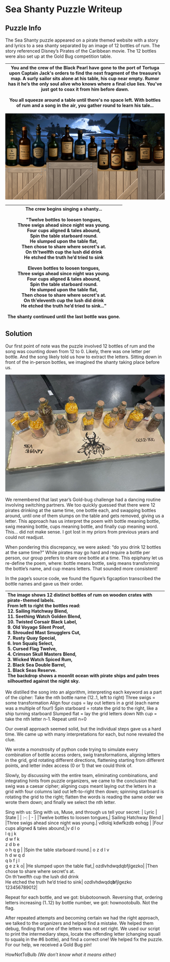 # Sea Shanty Puzzle Writeup

## Puzzle Info

The Sea Shanty puzzle appeared on a pirate themed website with a story and lyrics to a sea shanty separated by an image of 12 bottles of rum. The story referenced Disney’s Pirates of the Caribbean movie. The 12 bottles were also set up at the Gold Bug competition table.

| You and the crew of the Black Pearl have gone to the port of Tortuga upon Captain Jack's orders to find the next fragment of the treasure’s map. A surly sailor sits alone at his table, his cup near empty. Rumor has it he’s the only soul alive who knows where a final clue lies. You've just got to coax it from him before dawn.<br/><br/>You all squeeze around a table until there's no space left. With bottles of rum and a song in the air, you gather round to learn his tale... |
| :------------------------------------------------------------------------------------------------------------------------------------------------------------------------------------------------------------------------------------------------------------------------------------------------------------------------------------------------------------------------------------------------------------------------------------------------------------------------------------------: |

![12 bottles of rum lined up in an AI generated image](assets/ssy-1.png)

| The crew begins singing a shanty...<br/> <br/>"Twelve bottles to loosen tongues,<br/>Three swigs ahead since night was young.<br/>Four cups aligned & tales abound,<br/>Spin the table starboard round.<br/>He slumped upon the table flat,<br/>Then chose to share where secret's at.<br/>On th'twelfth cup the lush did drink<br/>He etched the truth he’d tried to sink<br/><br/>Eleven bottles to loosen tongues,<br/>Three swigs ahead since night was young.<br/>Four cups aligned & tales abound,<br/>Spin the table starboard round.<br/>He slumped upon the table flat,<br/>Then chose to share where secret's at.<br/>On th'eleventh cup the lush did drink<br/>He etched the truth he’d tried to sink..."<br/><br/>The shanty continued until the last bottle was gone. |
| :--------------------------------------------------------------------------------------------------------------------------------------------------------------------------------------------------------------------------------------------------------------------------------------------------------------------------------------------------------------------------------------------------------------------------------------------------------------------------------------------------------------------------------------------------------------------------------------------------------------------------------------------------------------------------------------------------------------------------------------------------------------------------------: |

## Solution

Our first point of note was the puzzle involved 12 bottles of rum and the song was counting down from 12 to 0. Likely, there was one letter per bottle. And the song likely told us how to extract the letters. Sitting down in front of the in-person bottles, we imagined the shanty taking place before us.

![12 bottles of rum lined up at the Gold Bug competition booth](assets/ssy-2.png)

We remembered that last year’s Gold-bug challenge had a dancing routine involving switching partners. We too quickly guessed that there were 12 pirates drinking at the same time, one bottle each, and swapping bottles around, until one of them slumps on the table and gets removed, giving us a letter. This approach has us interpret the poem with bottle meaning bottle, swig meaning bottle, cups meaning bottle, and finally cup meaning word. This… did not make sense. I got lost in my priors from previous years and could not readjust.

When pondering this discrepancy, we were asked: “do you drink 12 bottles at the same time?” While pirates may go hard and require a bottle per person, our group prefers to share one bottle at a time. This epiphany let us re-define the poem, where: bottle means bottle, swig means transforming the bottle’s name, and cup means letters. That sounded more consistent!

In the page’s source code, we found the figure’s figcaption transcribed the bottle names and gave us their order.

| The image shows 12 distinct bottles of rum on wooden crates with pirate-themed labels.<br/>From left to right the bottles read:<br/>12. Sailing Hatchway Blend,<br/>11. Seething Watch Golden Blend,<br/>10. Twisted Corsair Black Label,<br/>9. Old Voyage Silent Proof,<br/>8. Shrouded Mast Smugglers Cut,<br/>7. Rusty Quay Special,<br/>6. Iron Squalq Select,<br/>5. Cursed Flag Twelve,<br/>4. Crimson Skull Masters Blend,<br/>3. Wicked Watch Spiced Rum,<br/>2. Black Sea Double Barrel,<br/>1. Black Seas Reserve.<br/>The backdrop shows a moonlit ocean with pirate ships and palm trees silhouetted against the night sky. |
| :--------------------------------------------------------------------------------------------------------------------------------------------------------------------------------------------------------------------------------------------------------------------------------------------------------------------------------------------------------------------------------------------------------------------------------------------------------------------------------------------------------------------------------------------------------------------------------------------------------------------------------------- |

We distilled the song into an algorithm, interpreting each keyword as a part of the cipher:
Take the nth bottle name (12..1, left to right)
Three swigs = some transformation
Align four cups = lay out letters in a grid (each name was a multiple of four!)
Spin starboard = rotate the grid to the right, like a ship turning starboard
Slumped flat = lay the grid letters down
Nth cup = take the nth letter
n-1. Repeat until n=0

Our overall approach seemed solid, but the individual steps gave us a hard time. We came up with many interpretations for each, but none revealed the clue.

We wrote a monstrosity of python code trying to simulate every combination of bottle access orders, swig transformations, aligning letters in the grid, grid rotating different directions, flattening starting from different points, and letter index access (0 or 1) that we could think of.

Slowly, by discussing with the entire team, eliminating combinations, and integrating hints from puzzle organizers, we came to the conclusion that: swig was a caesar cipher; aligning cups meant laying out the letters in a grid with four columns laid out left-to-right then down; spinning starboard is rotating the grid to the right; flatten the words is reading the same order we wrote them down; and finally we select the nth letter.

Sing with us:
Sing with us, Muse, and through us tell your secret:
| Lyric | State |
| :-: | - |
|Twelve bottles to loosen tongues,| Sailing Hatchway Blend |
|Three swigs ahead since night was young.| vdlolqj kdwfkzdb eohqg |
|Four cups aligned & tales abound,|v d l o<br/>l q j k<br/>d w f k<br/>z d b e<br/>o h q g |
|Spin the table starboard round.| o z d l v<br/>h d w q d<br/>q b f j l<br/>g e z k o|
|He slumped upon the table flat,| ozdlvhdwqdqbfjlgezko|
|Then chose to share where secret's at.<br/>On th'twelfth cup the lush did drink<br/>He etched the truth he’d tried to sink| ozdlvhdwqdq**b**fjlgezko<br/>123456789012|

Repeat for each bottle, and we got: blubotoonwoh. Reversing that, ordering letters increasing (1..12) by bottle number, we got: hownootobulb. Not the flag.

After repeated attempts and becoming certain we had the right approach, we talked to the organizers and helped find a mistake. We helped them debug, finding that one of the letters was not set right. We used our script to print the intermediary steps, locate the offending letter (changing squall to squalq in the \#6 bottle), and find a correct one! We helped fix the puzzle. For our help, we received a Gold Bug pin!

<result>HowNotToBulb<result>
_(We don’t know what it means either)_
